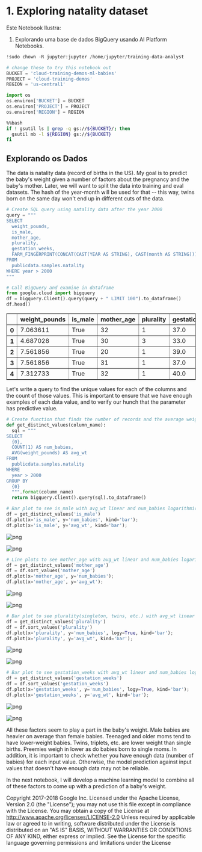 <h1> 1. Exploring natality dataset </h1>

Este Notebook Ilustra:
<ol>
<li> Explorando uma base de dados BigQuery usando AI Platform Notebooks.
</ol>


```python
!sudo chown -R jupyter:jupyter /home/jupyter/training-data-analyst
```


```python
# change these to try this notebook out
BUCKET = 'cloud-training-demos-ml-babies'
PROJECT = 'cloud-training-demos'
REGION = 'us-central1'
```


```python
import os
os.environ['BUCKET'] = BUCKET
os.environ['PROJECT'] = PROJECT
os.environ['REGION'] = REGION
```


```bash
%%bash
if ! gsutil ls | grep -q gs://${BUCKET}/; then
  gsutil mb -l ${REGION} gs://${BUCKET}
fi
```

<h2> Explorando os Dados </h2>

The data is natality data (record of births in the US). My goal is to predict the baby's weight given a number of factors about the pregnancy and the baby's mother.  Later, we will want to split the data into training and eval datasets. The hash of the year-month will be used for that -- this way, twins born on the same day won't end up in different cuts of the data.




```python
# Create SQL query using natality data after the year 2000
query = """
SELECT
  weight_pounds,
  is_male,
  mother_age,
  plurality,
  gestation_weeks,
  FARM_FINGERPRINT(CONCAT(CAST(YEAR AS STRING), CAST(month AS STRING))) AS hashmonth
FROM
  publicdata.samples.natality
WHERE year > 2000
"""
```


```python
# Call BigQuery and examine in dataframe
from google.cloud import bigquery
df = bigquery.Client().query(query + " LIMIT 100").to_dataframe()
df.head()
```




<div>
<style scoped>
    .dataframe tbody tr th:only-of-type {
        vertical-align: middle;
    }

    .dataframe tbody tr th {
        vertical-align: top;
    }

    .dataframe thead th {
        text-align: right;
    }
</style>
<table border="1" class="dataframe">
  <thead>
    <tr style="text-align: right;">
      <th></th>
      <th>weight_pounds</th>
      <th>is_male</th>
      <th>mother_age</th>
      <th>plurality</th>
      <th>gestation_weeks</th>
      <th>hashmonth</th>
    </tr>
  </thead>
  <tbody>
    <tr>
      <th>0</th>
      <td>7.063611</td>
      <td>True</td>
      <td>32</td>
      <td>1</td>
      <td>37.0</td>
      <td>7108882242435606404</td>
    </tr>
    <tr>
      <th>1</th>
      <td>4.687028</td>
      <td>True</td>
      <td>30</td>
      <td>3</td>
      <td>33.0</td>
      <td>-7170969733900686954</td>
    </tr>
    <tr>
      <th>2</th>
      <td>7.561856</td>
      <td>True</td>
      <td>20</td>
      <td>1</td>
      <td>39.0</td>
      <td>6392072535155213407</td>
    </tr>
    <tr>
      <th>3</th>
      <td>7.561856</td>
      <td>True</td>
      <td>31</td>
      <td>1</td>
      <td>37.0</td>
      <td>-2126480030009879160</td>
    </tr>
    <tr>
      <th>4</th>
      <td>7.312733</td>
      <td>True</td>
      <td>32</td>
      <td>1</td>
      <td>40.0</td>
      <td>3408502330831153141</td>
    </tr>
  </tbody>
</table>
</div>



Let's write a query to find the unique values for each of the columns and the count of those values.
This is important to ensure that we have enough examples of each data value, and to verify our hunch that the parameter has predictive value.


```python
# Create function that finds the number of records and the average weight for each value of the chosen column
def get_distinct_values(column_name):
  sql = """
SELECT
  {0},
  COUNT(1) AS num_babies,
  AVG(weight_pounds) AS avg_wt
FROM
  publicdata.samples.natality
WHERE
  year > 2000
GROUP BY
  {0}
  """.format(column_name)
  return bigquery.Client().query(sql).to_dataframe()
```


```python
# Bar plot to see is_male with avg_wt linear and num_babies logarithmic
df = get_distinct_values('is_male')
df.plot(x='is_male', y='num_babies', kind='bar');
df.plot(x='is_male', y='avg_wt', kind='bar');
```


    
![png](output_10_0.png)
    



    
![png](output_10_1.png)
    



```python
# Line plots to see mother_age with avg_wt linear and num_babies logarithmic
df = get_distinct_values('mother_age')
df = df.sort_values('mother_age')
df.plot(x='mother_age', y='num_babies');
df.plot(x='mother_age', y='avg_wt');
```


    
![png](output_11_0.png)
    



    
![png](output_11_1.png)
    



```python
# Bar plot to see plurality(singleton, twins, etc.) with avg_wt linear and num_babies logarithmic
df = get_distinct_values('plurality')
df = df.sort_values('plurality')
df.plot(x='plurality', y='num_babies', logy=True, kind='bar');
df.plot(x='plurality', y='avg_wt', kind='bar');
```


    
![png](output_12_0.png)
    



    
![png](output_12_1.png)
    



```python
# Bar plot to see gestation_weeks with avg_wt linear and num_babies logarithmic
df = get_distinct_values('gestation_weeks')
df = df.sort_values('gestation_weeks')
df.plot(x='gestation_weeks', y='num_babies', logy=True, kind='bar');
df.plot(x='gestation_weeks', y='avg_wt', kind='bar');
```


    
![png](output_13_0.png)
    



    
![png](output_13_1.png)
    


All these factors seem to play a part in the baby's weight. Male babies are heavier on average than female babies. Teenaged and older moms tend to have lower-weight babies. Twins, triplets, etc. are lower weight than single births. Preemies weigh in lower as do babies born to single moms. In addition, it is important to check whether you have enough data (number of babies) for each input value. Otherwise, the model prediction against input values that doesn't have enough data may not be reliable.
<p>
In the next notebook, I will develop a machine learning model to combine all of these factors to come up with a prediction of a baby's weight.

Copyright 2017-2018 Google Inc. Licensed under the Apache License, Version 2.0 (the "License"); you may not use this file except in compliance with the License. You may obtain a copy of the License at http://www.apache.org/licenses/LICENSE-2.0 Unless required by applicable law or agreed to in writing, software distributed under the License is distributed on an "AS IS" BASIS, WITHOUT WARRANTIES OR CONDITIONS OF ANY KIND, either express or implied. See the License for the specific language governing permissions and limitations under the License

